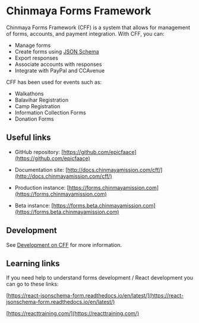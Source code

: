 # Chinmaya Forms Framework

Chinmaya Forms Framework (CFF) is a system that allows for management of forms, accounts, and payment integration. With CFF, you can:

- Manage forms
- Create forms using [JSON Schema](https://json-schema.org/)
- Export responses
- Associate accounts with responses
- Integrate with PayPal and CCAvenue

CFF has been used for events such as:

- Walkathons
- Balavihar Registration
- Camp Registration
- Information Collection Forms
- Donation Forms

## Useful links

- GitHub repository: [https://github.com/epicfaace](https://github.com/epicfaace)

- Documentation site: [http://docs.chinmayamission.com/cff/](http://docs.chinmayamission.com/cff/)

- Production instance: [https://forms.chinmayamission.com](https://forms.chinmayamission.com)

- Beta instance: [https://forms.beta.chinmayamission.com](https://forms.beta.chinmayamission.com)

## Development

See [Development on CFF](development/introduction.md) for more information.

## Learning links

If you need help to understand forms development / React development you can go to these links:

[https://react-jsonschema-form.readthedocs.io/en/latest/](https://react-jsonschema-form.readthedocs.io/en/latest/)

[https://reacttraining.com/](https://reacttraining.com/)